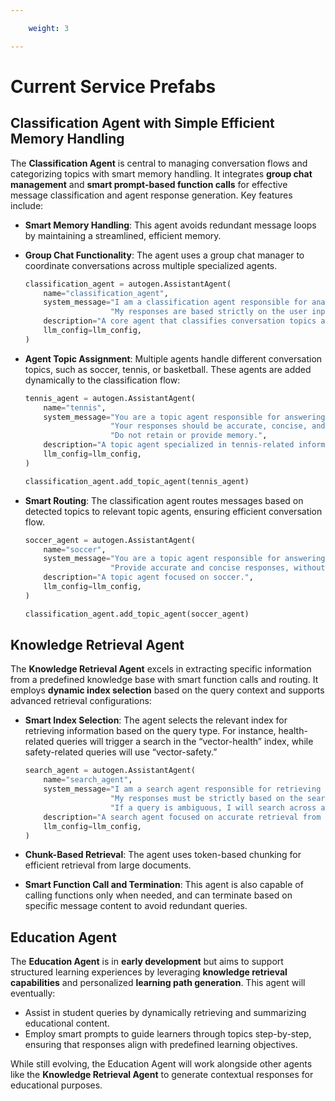 ```yaml
---

    weight: 3

---
```



# Current Service Prefabs

## Classification Agent with Simple Efficient Memory Handling

The **Classification Agent** is central to managing conversation flows and categorizing topics with smart memory handling. It integrates **group chat management** and **smart prompt-based function calls** for effective message classification and agent response generation. Key features include:

- **Smart Memory Handling**: This agent avoids redundant message loops by maintaining a streamlined, efficient memory.
- **Group Chat Functionality**: The agent uses a group chat manager to coordinate conversations across multiple specialized agents.
  
    ```python
    classification_agent = autogen.AssistantAgent(
        name="classification_agent",
        system_message="I am a classification agent responsible for analyzing the topic of conversations and routing them accordingly. "
                       "My responses are based strictly on the user input and I do not retain context from previous responses.",
        description="A core agent that classifies conversation topics and forwards them to specialized topic agents.",
        llm_config=llm_config,
    )
    ```

- **Agent Topic Assignment**: Multiple agents handle different conversation topics, such as soccer, tennis, or basketball. These agents are added dynamically to the classification flow:

    ```python
    tennis_agent = autogen.AssistantAgent(
        name="tennis",
        system_message="You are a topic agent responsible for answering queries about tennis. "
                       "Your responses should be accurate, concise, and formatted for easy readability. "
                       "Do not retain or provide memory.",
        description="A topic agent specialized in tennis-related information.",
        llm_config=llm_config,
    )

    classification_agent.add_topic_agent(tennis_agent)
    ```

- **Smart Routing**: The classification agent routes messages based on detected topics to relevant topic agents, ensuring efficient conversation flow.

    ```python
    soccer_agent = autogen.AssistantAgent(
        name="soccer",
        system_message="You are a topic agent responsible for answering queries about soccer. "
                       "Provide accurate and concise responses, without retaining memory or context.",
        description="A topic agent focused on soccer.",
        llm_config=llm_config,
    )

    classification_agent.add_topic_agent(soccer_agent)
    ```

## Knowledge Retrieval Agent

The **Knowledge Retrieval Agent** excels in extracting specific information from a predefined knowledge base with smart function calls and routing. It employs **dynamic index selection** based on the query context and supports advanced retrieval configurations:

- **Smart Index Selection**: The agent selects the relevant index for retrieving information based on the query type. For instance, health-related queries will trigger a search in the “vector-health” index, while safety-related queries will use “vector-safety.”

    ```python
    search_agent = autogen.AssistantAgent(
        name="search_agent",
        system_message="I am a search agent responsible for retrieving results from searches and passing them to the researcher. "
                       "My responses must be strictly based on the search results or guidelines, with no additional information. "
                       "If a query is ambiguous, I will search across all indices.",
        description="A search agent focused on accurate retrieval from the correct indices.",
        llm_config=llm_config,
    )
    ```

- **Chunk-Based Retrieval**: The agent uses token-based chunking for efficient retrieval from large documents.

- **Smart Function Call and Termination**: This agent is also capable of calling functions only when needed, and can terminate based on specific message content to avoid redundant queries.

## Education Agent

The **Education Agent** is in **early development** but aims to support structured learning experiences by leveraging **knowledge retrieval capabilities** and personalized **learning path generation**. This agent will eventually:

- Assist in student queries by dynamically retrieving and summarizing educational content.
- Employ smart prompts to guide learners through topics step-by-step, ensuring that responses align with predefined learning objectives.

While still evolving, the Education Agent will work alongside other agents like the **Knowledge Retrieval Agent** to generate contextual responses for educational purposes.

